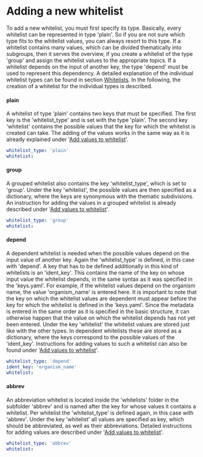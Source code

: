 # Adding a new whitelist

To add a new whitelist, you must first specify its type. Basically, every whitelist can be represented in type 'plain'. So if you are not sure which type fits to the whitelist values, you can always resort to this type.
If a whitelist contains many values, which can be divided thematically into subgroups, then it serves the overview, if you create a whitelist of the type 'group' and assign the whitelist values to the appropriate topics.
If a whitelist depends on the input of another key, the type 'depend' must be used to represent this dependency. 
A detailed explanation of the individual whitelist types can be found in section [Whitelists](whitelists.md). In the following, the creation of a whitelist for the individual types is described.

#### plain

A whitelist of type 'plain' contains two keys that must be specified. The first key is the 'whitelist_type' and is set with the type 'plain'. The second key 'whitelist' contains the possible values that the key for which the whitelist is created can take. The adding of the values works in the same way as it is already explained under '[Add values to whitelist](add_whitelist_values.md)'.

```yaml
whitelist_type: 'plain'
whitelist:

```

#### group

A grouped whitelist also contains the key 'whitelist_type', which is set to 'group'. Under the key 'whitelist', the possible values are then specified as a dictionary, where the keys are synonymous with the thematic subdivisions. An instruction for adding the values in a grouped whitelist is already described under '[Add values to whitelist](add_whitelist_values.md)'.

```yaml
whitelist_type: 'group'
whitelist:

```

#### depend

A dependent whitelist is needed when the possible values depend on the input value of another key. Again the 'whitelist_type' is defined, in this case with 'depend'. A key that has to be defined additionally in this kind of whitelists is an 'ident_key'. This contains the name of the key on whose input value the whitelist depends, in the same syntax as it was specified in the 'keys.yaml'. For example, if the whitelist values depend on the organism name, the value 'organism_name' is entered here. It is important to note that the key on which the whitelist values are dependent must appear before the key for which the whitelist is defined in the 'keys.yaml'. Since the metadata is entered in the same order as it is specified in the basic structure, it can otherwise happen that the value on which the whitelist depends has not yet been entered.
Under the key 'whitelist' the whitelist values are stored just like with the other types. In dependent whitelists these are stored as a dictionary, where the keys correspond to the possible values of the 'ident_key'. Instructions for adding values to such a whitelist can also be found under '[Add values to whitelist](add_whitelist_values.md)'.

```yaml
whitelist_type: 'depend'
ident_key: 'organism_name'
whitelist:

```

#### abbrev

An abbreviation whitelist is located inside the 'whitelists' folder in the subfolder 'abbrev' and is named after the key for whose values it contains a whitelist. Per whitelist the 'whitelist_type' is defined again, in this case with 'abbrev'. Under the key 'whitelist' all values are specified as key, which should be abbreviated, as well as their abbreviations. Detailed instructions for adding values are described under '[Add values to whitelist](add_whitelist_values.md)'.

```yaml
whitelist_type: 'abbrev'
whitelist:

```

